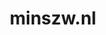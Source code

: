 ---
layout: post
title:  "minszw.nl"
internal_url:  "/dutchgov/minszw.nl.html"
categories: dutchgov
---
